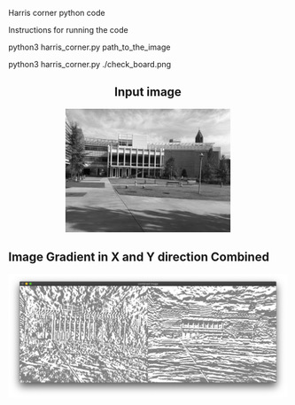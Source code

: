 Harris corner python code 


Instructions for running the code 


python3 harris_corner.py path_to_the_image

python3 harris_corner.py ./check_board.png


<div align="center">
 <h2> Input image</h2>
 <img src="../input_images/simA.jpg" height="223px">
</div>

<h2> Image Gradient in X and Y direction Combined </h2> 
<div align="center">
  <img src="./images/ps4-1-1_sim.png" height="223px">
</div>
